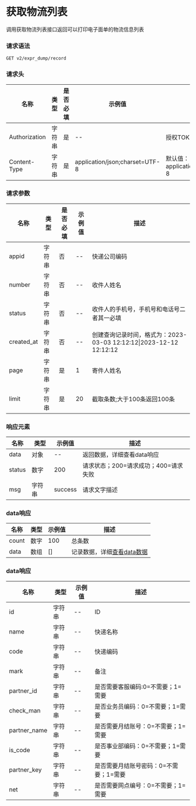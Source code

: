 # 获取物流列表

调用获取物流列表接口返回可以打印电子面单的物流信息列表

### 请求语法

```
GET v2/expr_dump/record
```

### 请求头

| 名称 | 类型|是否必填 |示例值| 描述|
|---|---|---|---|---|
| Authorization | 字符串|是|--| 授权TOKEN |
| Content-Type | 字符串|是|application/json;charset=UTF-8| 默认值：application/json;charset=UTF-8 |

### 请求参数

| 名称 | 类型|是否必填 |示例值| 描述|
|---|---|---|---|---|
| appid | 字符串|否|--| 快递公司编码 |
| number | 字符串|否|--| 收件人姓名 |
| status | 字符串|否|--| 收件人的手机号，手机号和电话号二者其一必填 |
| created_at | 字符串|否|--| 创建查询记录时间，格式为：2023-03-03 12:12:12&#124;2023-12-12 12:12:12 |
| page | 字符串|是|1| 寄件人姓名 |
| limit | 字符串|是|20| 截取条数;大于100条返回100条 |

### 响应元素

| 名称 | 类型 |示例值| 描述|
|---|---|---|---| 
| data | 对象|--| 返回数据，详细查看data响应 |
| status | 数字|200| 请求状态；200=请求成功；400=请求失败 |
| msg | 字符串|success| 请求文字描述 |

### <a id='data-list'>data响应</a>

| 名称 | 类型 |示例值| 描述|
|---|---|---|---| 
| count | 数字|100| 总条数 |
| data | 数组|[]| 记录数据，详细[查看data数据](#list-data) |

### <a id='list-data'>data响应</a>

| 名称 | 类型 |示例值| 描述|
|---|---|---|---| 
| id | 字符串|--| ID |
| name | 字符串|--| 快递名称 |
| code | 字符串|--| 快递编码 |
| mark | 字符串|--| 备注 |
| partner_id | 字符串|--| 是否需要客服编码:0=不需要；1=需要 |
| check_man | 字符串|--| 是否业务员编码：0=不需要；1=需要 |
| partner_name | 字符串|--| 是否需要月结账号：0=不需要；1=需要 |
| is_code | 字符串|--| 是否事业部编码：0=不需要；1=需要 |
| partner_key | 字符串|--| 是否需要月结账号密码：0=不需要；1=需要 |
| net | 字符串|--| 是否需要网点编号：0=不需要；1=需要 |
